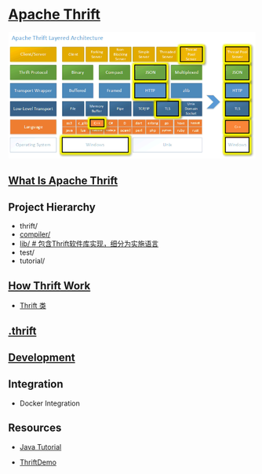 # [Apache Thrift](https://github.com/apache/thrift)

![](pic/thrift-layers.png)

## [What Is Apache Thrift](WhatIs.md)

## Project Hierarchy
* thrift/
* [compiler/](compiler/README.md)
* [lib/   # 包含Thrift软件库实现，细分为实施语言](lib/README.md)
* test/
* tutorial/

## [How Thrift Work](design/README.md)

* [Thrift 类](ClassThrift.md)

## [.thrift](.thrift/README.md)

## [Development](dev/README.md)

## Integration
* Docker Integration

## Resources
* [Java Tutorial](http://thrift.apache.org/tutorial/java)

* [ThriftDemo](https://github.com/yongshun/some_java_code/tree/master/ThriftDemo)
